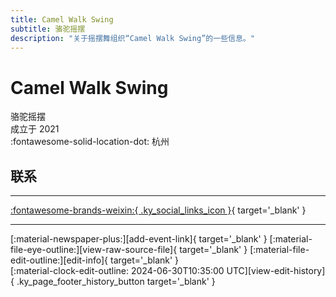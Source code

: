 ```yaml
---
title: Camel Walk Swing
subtitle: 骆驼摇摆
description: "关于摇摆舞组织“Camel Walk Swing”的一些信息。"
---
```


# Camel Walk Swing

骆驼摇摆  
成立于 2021  
:fontawesome-solid-location-dot: 杭州  


## 联系


---

 [:fontawesome-brands-weixin:{ .ky_social_links_icon }](# "CamelwalkSwing骆驼摇摆"){ target='_blank' }

---

<div class="ky_page_footer" markdown>
<div class="ky_page_footer_trailing" markdown="span">
[:material-newspaper-plus:][add-event-link]{ target='_blank' }
[:material-file-eye-outline:][view-raw-source-file]{ target='_blank' }
[:material-file-edit-outline:][edit-info]{ target='_blank' }
</div>
<div class="ky_page_footer_leading" markdown="span">
[:material-clock-edit-outline: 2024-06-30T10:35:00 UTC][view-edit-history]{ .ky_page_footer_history_button target='_blank' }
</div>
</div>

[add-event-link]: https://github.com/swingdance/events/issues/new?assignees=&labels=add+event&projects=&template=02-add_entity.yml&title=%5Bcn%5D%20%3CName%3E&region=cn&province=Zhejiang&city=Hangzhou&org_id=camel-walk-swing "添加活动"
[view-raw-source-file]: https://github.com/swingdance/orgs/blob/main/cn/camel-walk-swing.json "查看原始源文件"
[edit-info]: https://github.com/swingdance/orgs/issues/new?assignees=&labels=update+org&projects=&template=03-update_entity.yml&title=%5Bcn%5D%20Camel%20Walk%20Swing&region=cn&id=camel-walk-swing&name=Camel%20Walk%20Swing "编辑信息"

[view-edit-history]: https://github.com/swingdance/orgs/commits/main/cn/camel-walk-swing.json "查看编辑历史"

